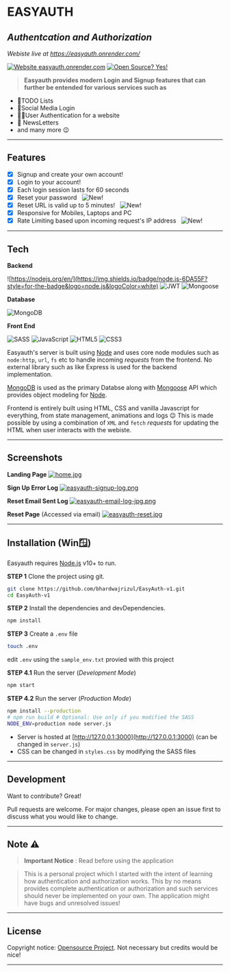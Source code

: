 # EASYAUTH
## _Authentcation and Authorization_

  *Webiste live at https://easyauth.onrender.com/*
  
[![Website easyauth.onrender.com](https://img.shields.io/website-up-down-green-red/http/shields.io.svg)](https://easyauth.onrender.com/)  [![Open Source? Yes!](https://badgen.net/badge/Open%20Source%20%3F/Yes%21/blue?icon=github)](https://github.com/Naereen/badges/)

> **Easyauth provides modern Login and Signup features that can further be entended for various services such as** 

- 📃TODO Lists
- 🤳Social Media Login
-  👩‍💻User Authentication for a website 
-  📨 NewsLetters
- and many more 😉

***
## Features

+ [x]  Signup and create your own account! 
+ [x]  Login to your account! 
+ [x]  Each login session lasts for 60 seconds
+ [x]  Reset your password &nbsp; ![New!](https://img.shields.io/badge/New%20!%20-red)
+ [x]  Reset URL is valid up to 5 minutes! &nbsp; ![New!](https://img.shields.io/badge/New%20!%20-red)
+ [x]  Responsive for  Mobiles, Laptops and PC
+ [x]  Rate Limiting based upon incoming request's IP address  &nbsp; ![New!](https://img.shields.io/badge/New%20!%20-red)

***

## Tech

**Backend**

![https://nodejs.org/en/](https://img.shields.io/badge/node.js-6DA55F?style=for-the-badge&logo=node.js&logoColor=white) ![JWT](https://img.shields.io/badge/JWT-black?style=for-the-badge&logo=JSON%20web%20tokens)  ![Mongoose](https://mongoosejs.com/docs/images/mongoose5_62x30_transparent.png)

**Database**

![MongoDB](https://img.shields.io/badge/MongoDB-%234ea94b.svg?style=for-the-badge&logo=mongodb&logoColor=white) 

**Front End**

![SASS](https://img.shields.io/badge/SASS-hotpink.svg?style=for-the-badge&logo=SASS&logoColor=white) ![JavaScript](https://img.shields.io/badge/javascript-%23323330.svg?style=for-the-badge&logo=javascript&logoColor=%23F7DF1E)  ![HTML5](https://img.shields.io/badge/html5-%23E34F26.svg?style=for-the-badge&logo=html5&logoColor=white) ![CSS3](https://img.shields.io/badge/css3-%231572B6.svg?style=for-the-badge&logo=css3&logoColor=white)


Easyauth's server is built using [Node](https://nodejs.org/en/) and uses core node modules such as `node:http`, `url`, `fs` etc to handle incoming *requests* from the frontend.
No external library such as like Express is used for the backend implementation. 

[MongoDB](https://www.mongodb.com/) is used as the primary Databse along with [Mongoose](https://mongoosejs.com/) API which provides object modeling for [Node](https://nodejs.org/en/).

Frontend is entirely built using HTML, CSS and vanilla Javascript for everything, from state management, animations and logs 😉 This is made possible by using a combination of `XML` and `fetch` *requests* for updating the HTML when user interacts with the webiste.

***
## Screenshots 

**Landing Page**
[![home.jpg](https://i.postimg.cc/43Z132h2/home.jpg)](https://postimg.cc/4YLcL5Pp)

**Sign Up Error Log**
[![easyauth-signup-log.png](https://i.postimg.cc/k522WDsY/easyauth-signup-log.png)](https://postimg.cc/WDPpvNQ0)

**Reset Email Sent Log**
[![easyauth-email-log-jpg.png](https://i.postimg.cc/g2W9v7KC/easyauth-email-log-jpg.png)](https://postimg.cc/mt8648Jj)

**Reset Page** (Accessed via email)
[![easyauth-reset.jpg](https://i.postimg.cc/1XKmkNsH/easyauth-reset.jpg)](https://postimg.cc/0Kb1mj6M)

***

## Installation (Win🪟)

Easyauth requires [Node.js](https://nodejs.org/) v10+ to run.

**STEP 1** Clone the project using git.

```sh
git clone https://github.com/bhardwajrizul/EasyAuth-v1.git
cd EasyAuth-v1
```
**STEP 2** Install the dependencies and devDependencies.

```sh
npm install
```
**STEP 3** Create a `.env` file
```sh
touch .env
```
edit `.env` using the `sample_env.txt` provied with this project


**STEP 4.1** Run the server (*Development Mode*)
```sh
npm start
```


**STEP 4.2** Run the server (*Production Mode*)

```sh 
npm install --production
# npm run build # Optional: Use only if you modified the SASS
NODE_ENV=production node server.js
```

* Server is hosted at [http://127.0.0.1:3000](http://127.0.0.1:3000) (can be changed in `server.js`) 
* CSS can be changed in `styles.css` by modifying the SASS files

***

## Development
Want to contribute? Great!

Pull requests are welcome.
For major changes, please open an issue first to discuss what you would like to change.
***
## Note ⚠️
>  **Important Notice** : Read before using the application

>This is a personal project which I started with the intent of learning how authentication and authorization works. 
This by no means provides complete authentication or authorization and such services should never be implemented on your own. The application might have bugs and unresolved issues! 

***
## License

Copyright notice: [Opensource Project](https://opensource.org/osd). Not necessary but credits would be nice!
***

